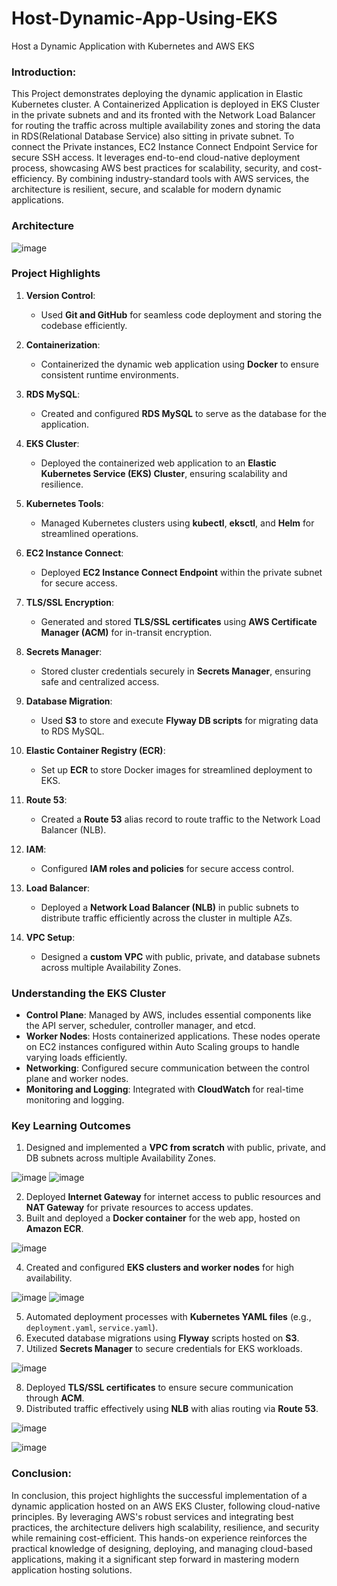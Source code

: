 # Host-Dynamic-App-Using-EKS
Host a Dynamic Application with Kubernetes and AWS EKS 

### Introduction:
This Project demonstrates deploying the dynamic application in Elastic Kubernetes cluster. A Containerized Application is deployed in EKS Cluster in the private subnets and and its fronted with the Network Load Balancer for routing the traffic across multiple availability zones and storing the data in RDS(Relational Database Service) also sitting in private subnet. To connect the Private instances, EC2 Instance Connect Endpoint Service for secure SSH access. It leverages end-to-end cloud-native deployment process, showcasing AWS best practices for scalability, security, and cost-efficiency. By combining industry-standard tools with AWS services, the architecture is resilient, secure, and scalable for modern dynamic applications.

### Architecture
![image](https://github.com/user-attachments/assets/9b1a00f4-f0c1-41fa-b701-4911ca6686f9)



### **Project Highlights**

1. **Version Control**:
   - Used **Git and GitHub** for seamless code deployment and storing the codebase efficiently.

2. **Containerization**:
   - Containerized the dynamic web application using **Docker** to ensure consistent runtime environments.

3. **RDS MySQL**:
   - Created and configured **RDS MySQL** to serve as the database for the application.

4. **EKS Cluster**:
   - Deployed the containerized web application to an **Elastic Kubernetes Service (EKS) Cluster**, ensuring scalability and resilience.

5. **Kubernetes Tools**:
   - Managed Kubernetes clusters using **kubectl**, **eksctl**, and **Helm** for streamlined operations.

6. **EC2 Instance Connect**:
   - Deployed **EC2 Instance Connect Endpoint** within the private subnet for secure access.

7. **TLS/SSL Encryption**:
   - Generated and stored **TLS/SSL certificates** using **AWS Certificate Manager (ACM)** for in-transit encryption.

8. **Secrets Manager**:
   - Stored cluster credentials securely in **Secrets Manager**, ensuring safe and centralized access.

9. **Database Migration**:
   - Used **S3** to store and execute **Flyway DB scripts** for migrating data to RDS MySQL.

10. **Elastic Container Registry (ECR)**:
    - Set up **ECR** to store Docker images for streamlined deployment to EKS.

11. **Route 53**:
    - Created a **Route 53** alias record to route traffic to the Network Load Balancer (NLB).

12. **IAM**:
    - Configured **IAM roles and policies** for secure access control.

13. **Load Balancer**:
    - Deployed a **Network Load Balancer (NLB)** in public subnets to distribute traffic efficiently across the cluster in multiple AZs.

14. **VPC Setup**:
    - Designed a **custom VPC** with public, private, and database subnets across multiple Availability Zones.


### **Understanding the EKS Cluster**

- **Control Plane**: Managed by AWS, includes essential components like the API server, scheduler, controller manager, and etcd.
- **Worker Nodes**: Hosts containerized applications. These nodes operate on EC2 instances configured within Auto Scaling groups to handle varying loads efficiently.
- **Networking**: Configured secure communication between the control plane and worker nodes.
- **Monitoring and Logging**: Integrated with **CloudWatch** for real-time monitoring and logging.


### **Key Learning Outcomes**

1. Designed and implemented a **VPC from scratch** with public, private, and DB subnets across multiple Availability Zones.

![image](https://github.com/user-attachments/assets/113e04c2-9b46-42f1-abbe-209f87538f36)
![image](https://github.com/user-attachments/assets/0deb091a-46e8-4232-9553-37a03618a41a)

2. Deployed **Internet Gateway** for internet access to public resources and **NAT Gateway** for private resources to access updates.
3. Built and deployed a **Docker container** for the web app, hosted on **Amazon ECR**.

![image](https://github.com/user-attachments/assets/75557f19-bea4-4804-8837-d6283e520098)

4. Created and configured **EKS clusters and worker nodes** for high availability.

![image](https://github.com/user-attachments/assets/ac56b3f9-bf25-4b36-9ec4-0834aca0af52)
![image](https://github.com/user-attachments/assets/d0c54171-e976-4bc3-ae90-3156718cb206)

5. Automated deployment processes with **Kubernetes YAML files** (e.g., `deployment.yaml`, `service.yaml`).
6. Executed database migrations using **Flyway** scripts hosted on **S3**.
7. Utilized **Secrets Manager** to secure credentials for EKS workloads.

![image](https://github.com/user-attachments/assets/93d27931-8f04-40bf-9dbb-a1f3256c1156)


8. Deployed **TLS/SSL certificates** to ensure secure communication through **ACM**.
9. Distributed traffic effectively using **NLB** with alias routing via **Route 53**.

![image](https://github.com/user-attachments/assets/55ae24e2-1a3e-403f-ba91-88bdad8d209d)

![image](https://github.com/user-attachments/assets/895310fb-8193-48a8-b099-4720d41fd4f1)
    
### Conclusion:
In conclusion, this project highlights the successful implementation of a dynamic application hosted on an AWS EKS Cluster, following cloud-native principles. By leveraging AWS's robust services and integrating best practices, the architecture delivers high scalability, resilience, and security while remaining cost-efficient. This hands-on experience reinforces the practical knowledge of designing, deploying, and managing cloud-based applications, making it a significant step forward in mastering modern application hosting solutions.

